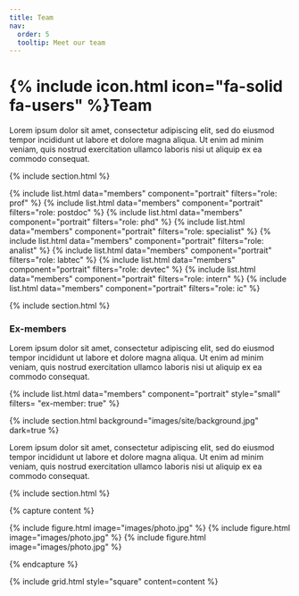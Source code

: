 ```yaml
---
title: Team
nav:
  order: 5
  tooltip: Meet our team
---
```


# {% include icon.html icon="fa-solid fa-users" %}Team

Lorem ipsum dolor sit amet, consectetur adipiscing elit, sed do eiusmod tempor
incididunt ut labore et dolore magna aliqua. Ut enim ad minim veniam, quis
nostrud exercitation ullamco laboris nisi ut aliquip ex ea commodo consequat.

{% include section.html %}

{% include list.html data="members" component="portrait" filters="role: prof" %}
{% include list.html data="members" component="portrait" filters="role: postdoc" %}
{% include list.html data="members" component="portrait" filters="role: phd" %}
{% include list.html data="members" component="portrait" filters="role: specialist" %}
{% include list.html data="members" component="portrait" filters="role: analist" %}
{% include list.html data="members" component="portrait" filters="role: labtec" %}
{% include list.html data="members" component="portrait" filters="role: devtec" %}
{% include list.html data="members" component="portrait" filters="role: intern" %}
{% include list.html data="members" component="portrait" filters="role: ic" %}

{% include section.html %}

### Ex-members

Lorem ipsum dolor sit amet, consectetur adipiscing elit, sed do eiusmod tempor
incididunt ut labore et dolore magna aliqua. Ut enim ad minim veniam, quis
nostrud exercitation ullamco laboris nisi ut aliquip ex ea commodo consequat.

{% include list.html data="members" component="portrait" style="small" filters= "ex-member: true" %}

{% include section.html background="images/site/background.jpg" dark=true %}

Lorem ipsum dolor sit amet, consectetur adipiscing elit, sed do eiusmod tempor
incididunt ut labore et dolore magna aliqua. Ut enim ad minim veniam, quis
nostrud exercitation ullamco laboris nisi ut aliquip ex ea commodo consequat.

{% include section.html %}

{% capture content %}

{% include figure.html image="images/photo.jpg" %}
{% include figure.html image="images/photo.jpg" %}
{% include figure.html image="images/photo.jpg" %}

{% endcapture %}

{% include grid.html style="square" content=content %}
